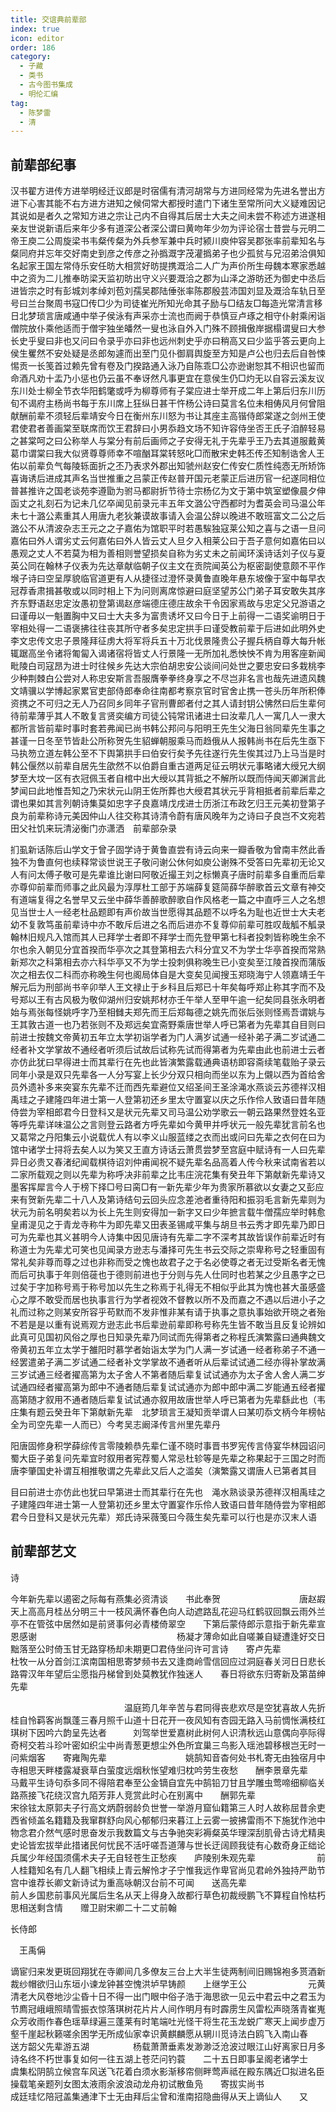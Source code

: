 ```yaml
---
title: 交谊典前辈部
index: true
icon: editor
order: 186
category:
  - 子藏
  - 类书
  - 古今图书集成
  - 明伦汇编
tag:
  - 陈梦雷
  - 清
---
```


## 前辈部纪事

汉书翟方进传方进举明经迁议郎是时宿儒有清河胡常与方进同经常为先进名誉出方进下心害其能不右方进方进知之候伺常大都授时遣门下诸生至常所问大义疑难因记其说如是者久之常知方进之宗让己内不自得其后居士大夫之间未尝不称述方进遂相亲友世说新语后来年少多有道深公者深公谓曰黄吻年少勿为评论宿士昔尝与元明二帝王庾二公周旋梁书韦粲传粲为外兵参军兼中兵时颍川庾仲容吴郡张率前辈知名与粲同府并忘年交好南史到彦之传彦之孙撝溉字茂灌撝弟子也少孤贫与兄沼弟洽俱知名起家王国左常侍乐安任昉大相赏好昉提携溉洽二人广为声价所生母魏本寒家悉越中之资为二儿推奉昉梁天监初昉出守义兴要溉洽之郡为山泽之游昉还为御史中丞后进皆宗之时有彭城刘孝绰刘苞刘孺吴郡陆倕张率陈郡殷芸沛国刘显及溉洽车轨日至号曰兰台聚周书寇□传□少为司徒崔光所知光命其子励与□结友□每造光常清言移日北梦琐言唐咸通中举子侯泳有声采亦士流也而阙于恭慎豆卢琢之相守仆射乘闲诣僧院放仆乘他适而于僧宇独坐皤然一叟也泳自外入门殊不顾揖傲岸据榻谓叟曰大参长史乎叟曰非也又问曰令录乎亦曰非也远州刺史乎亦曰稍高又曰少监乎答云更向上侯生矍然不安处疑是丞郎匆遽而出至门见仆御肩舆旋至方知是卢公也归去后自咎悚惕贡一长笺首过赖先曾有卷及门揆路通入泳乃自陈乖□公亦逊谢恕其不相识也留而命酒凡劝十盂乃小惩也仍云虽不奉讶然凡事更宜在意侯生仍□灼无以自容云溪友议东川处士柳全节衣华阳鹤氅或呼为柳尊师有子棠应进士举开成二年上第后归东川历旬不谒府主杨尚书每于东川席上狂纵日甚干忤杨公诗曰莫言名位未相俦风月何曾阻献酬前辈不须轻后辈靖安今日在衡州东川怒为书让其座主高锴侍郎棠遂之剑州王使君使君者善画棠至联席而饮王君辞曰小男忝趋文场不知许容侍坐否王氏子洎醉轻易之甚棠呵之曰公称举人与棠分有前后画师之子安得无礼于先辈乎王乃去其道服戴黄葛巾谓棠曰我大似贤尊尊师幸不喧酗耳棠转怒叱□而散宋史韩丕传丕知制诰舍人王佑以前辈负气每陵轹面折之丕乃表求外郡出知虢州赵安仁传安仁质性纯悫无所矫饰喜诲诱后进成其声名当世推重之吕蒙正传赵普开国元老蒙正后进历官一纪遂同相位普甚推许之国老谈苑李遵勖为驸马都尉折节待士宗杨亿为文于第中筑室塑像晨夕伸函丈之礼刻石为记未几亿卒闻见前录元丰五年文潞公守西都时为耆英会司马温公年未七十潞公素重其人用唐九老狄兼谟故事请入会温公辞以晚进不敢班富文二公之后潞公不从清波杂志王元之之子嘉佑为馆职平时若愚騃独寇莱公知之喜与之语一旦问嘉佑曰外人谓劣丈云何嘉佑曰外人皆云丈人旦夕入相莱公曰于吾子意何如嘉佑曰以愚观之丈人不若莫为相为善相则誉望损矣自称为劣丈未之前闻环溪诗话刘子仪与夏英公同在翰林子仪表为先达章献临朝子仪主文在贡院闻英公为枢密副使意颇不平作堠子诗曰空呈厚貌临官道更有人从捷径过澄怀录黄鲁直晚年悬东坡像于室中每早衣冠荐香肃揖甚敬或以同时相上下为问则离席惊避曰庭坚望苏公门弟子耳安敢失其序齐东野语赵忠定汝愚初登第谒赵彦端德庄德庄故余干令因家焉故与忠定父兄游语之曰谨毋以一魁置胸中又曰士大夫多为富贵诱坏又曰今日于上前得一二语奖谕明日于宰相处得一二语褒拂往往丧其所守者多矣忠定拱手曰谨受教前辈于后进如此明外史李文忠传文忠子景隆拜征虏大将军将兵五十万北伐景隆贵公子握兵柄自尊大每升帐辄踞高坐令诸将匍匐入谒诸宿将皆丈人行景隆一无所加礼悉怏怏不肯为用客座新闻毗陵白司寇昂为进士时往候乡先达大宗伯胡忠安公谈间问处世之要忠安曰多栽桃李少种荆棘白公尝对人称忠安斯言吾服膺拳拳终身享之不尽岂非名言也哉先进遗风魏文靖骥以学博起家累官吏部侍郎奉命往南都考察京官时官舍止携一苍头历年所积俸资携之不可归之无人乃召同乡同年子官刑曹郎者付之其人请封钥公怫然曰后生辈何待前辈薄乎其人不敢复言贤奕编方司徒公钝常讯诸进士曰汝辈几人一寓几人一隶大都所言皆前辈时事时套若弗闻已尚书韩公邦问与阳明王先生父海日翁同辈先生事之甚谨一日冬至节皆赴公所称贺先生貂蝉朝服乘马而趋俄从人报韩尚书在后先生亟下马执笏立道左韩公至不下舆第拱手曰伯安行矣予先往遂行先生俟其过乃上马当是时韩公偃然以前辈自居先生欿然不以伯爵自重古道两足征云明状元事略诸大绶兄大纲梦至大坟一区有衣冠佩玉者自棺中出大绶以其背抵之不解所以既而侍闻天卿渊言此梦闻曰此地惟吾知之乃宋状元山阴王佐所葬也大绶君其状元乎背相抵者前辈后辈之谓也果如其言列朝诗集莫如忠字子良嘉靖戊戌进士历浙江布政乞归王元美初登第子良为前辈称诗元美因仲山人往交称其诗清令蔚有唐风晚年为之诗曰子良岂不文宛若田父社饥来玩清泌衡门亦潇洒　前辈部杂录  

扪虱新话陈后山学文于曾子固学诗于黄鲁直尝有诗云向来一瓣香敬为曾南丰然此香独不为鲁直何也续释常谈世说王子敬问谢公休何如庾公谢殊不受答曰先辈初无论又人有问太傅子敬可是先辈谁比谢曰阿敬近撮王刘之标懒真子唐时前辈多自重而后辈亦尊仰前辈而师事之此风最为淳厚杜工部于苏端薛复筵简薛华醉歌首云文章有神交有道端复得之名誉早又云坐中薛华善醉歌醉歌自作风格老一篇之中直呼三人之名想见当世士人一经老杜品题即有声价故当世愿得其品题不以呼名为耻也近世士大夫老幼不复敦笃虽前辈诗中亦不敢斥后进之名而后进亦不复尊仰前辈可胜叹哉觚不觚录翰林旧规凡入馆而其人已拜学士者即不拜学士而先登甲第七科者投刺皆称晚生余不尔也余入朝见分宜首揆而华亭次之其登第相去六科分宜又不为学士华亭首揆而常熟新郑次之科第相去亦六科华亭又不为学士投刺俱称晚生已小变矣至江陵首揆而蒲版次之相去仅二科而亦称晚生何也阁局体自是大变矣见闻搜玉郑晓海宁人领嘉靖壬午解元后为刑部尚书辛卯举人王文禄止于乡科且后郑已十年矣每呼郑止称其字而不及号郑以王有古风极为敬仰湖州归安姚邦材亦壬午举人至甲午逾一纪矣同县张永明者始与焉张每怪姚呼字乃至相雠夫郑先而王后郑每德之姚先而张后张则怪焉吾谓姚与王其敦古道一也乃若张则不及郑远矣宜斋野乘唐世举人呼已第者为先辈其自目则曰前进士按魏文帝黄初五年立太学初诣学者为门人满岁试通一经补弟子满二岁试通二经者补文学掌故不通经者听须后试故后试称先试而得第者为先辈由此也前进士云者亦仿此犹曰早得进士而其辈行在先也此皆演繁露载通典语枋即容斋续笔载贻子录云同年小录是双只先辈各一人分写宴上长少分双只相向而坐以东为上儭以西为首给舍员外遗补多来突宴东先辈不迁而西先辈避位又绍圣间王圣涂渑水燕谈云苏德祥汉相禹珪之子建隆四年进士第一人登第初还乡里太守置宴以庆之乐作伶人致语曰昔年随侍尝为宰相郎君今日登科又是状元先辈又司马温公劝学歌云一朝云路果然登姓名亚等呼先辈详味温公之言则登云路者方呼先辈如今黄甲并呼状元一般先辈犹言前名也又葛常之丹阳集云小说载优人有以李义山服蓝缕之衣而出或问曰先辈之衣何在曰为馆中诸学士挦将去矣人以为笑又王直方诗话云萧贯尝梦至宫庭中赋诗有一人曰先辈异日必贵又春渚纪闻载棋待诏刘仲甫闻祝不疑先辈名品高着人传今秋来试南省若以二家所载观之则以先辈为称呼决非前辈之比韦庄浣花集有癸丑年下第献新先辈诗又墨客挥犀言今人于榜下择□号曰脔□有一新先辈少年为贵家所慕欲以女妻之又彭应来有贺新先辈二十八人及第诗结句云回头应念差池者重待阳和振羽毛言新先辈则为状元为前名明矣若以为长上先生则安得加一新字又曰少年摭言载牛僧孺应举时韩愈皇甫湜见之于青龙寺称牛为即先辈又田表圣锡咸平集与胡旦书云秀才即先辈乃即日可为先辈也其义甚明今人诗集中因见唐诗有先辈二字不深考其故皆误作前辈近时有称道士为先辈尤可笑也见闻录方逊志与潘择可先生书云交际之崇卑称号之轻重固有常礼矣非尊而尊之过也非称而受之愧也故君子之于名必使尊之者无过受斯名者无愧而后可执事于年则倍蓰也于德则前进也于分则与先人仕同时也若某之少且愚字之已过矣于字加称号焉于称号加以先生之称焉于礼得无不相似乎此其为愧也甚大虽感盛心之厚不敢受而居也执事言行为学者视效不督教以所不及而嘉之不遇以后进小子之礼而过称之则某安所容乎苟默而不发非惟非某有请于执事之意执事始欲开晓之者殆不若是是以重有说焉观方逊志此书后辈逊前辈即称号称先生皆不敢当且反复论辨如此真可见国初风俗之厚也日知录先辈乃同试而先得第者之称程氏演繁露曰通典魏文帝黄初五年立太学于雒阳时慕学者始诣太学为门人满一岁试通一经者称弟子不通一经罢遣弟子满二岁试通二经者补文学掌故不通者听从后辈试试通二经亦得补掌故满三岁试通三经者擢高第为太子舍人不第者随后辈复试试通亦为太子舍人舍人满二岁试通四经者擢高第为郎中不通者随后辈复试试通亦为郎中郎中满二岁能通五经者擢高第随才叙用不通者随后辈复试试通亦叙用故唐世举人呼已第者为先辈繇此也（韦庄集有题云癸丑年下第献新先辈　北梦琐言王凝知贡举谓人曰某叨忝文柄今年榜帖全为司空先辈一人而已）今考吴志阚泽传言州里先辈丹  

阳唐固修身积学薛综传言零陵赖恭先辈仁谨不晓时事晋书罗宪传言侍宴华林园诏问蜀大臣子弟复问先辈宜时叙用者宪荐蜀人常忌杜轸等是先辈之称果起于三国之时而唐李肇国史补谓互相推敬谓之先辈此又后人之滥矣（演繁露又谓唐人已第者其目  

目曰前进士亦仿此也犹曰早第进士而其辈行在先也　渑水熟谈录苏德祥汉相禹珪之子建隆四年进士第一人登第初还乡里太守置宴作乐伶人致语曰昔年随侍尝为宰相郎君今日登科又是状元先辈）郑氏诗采薇笺曰今薇生矣先辈可以行也是亦汉末人语  

## 前辈部艺文

诗  

今年新先辈以遏密之际每有燕集必资清谈　　书此奉贺　　　　　　　　　唐赵嘏天上高高月桂丛分明三十一枝风满怀春色向人动遮路乱花迎马红鹤驭回飘云雨外兰亭不在管弦中居然如是前贤事何必青楼倚翠空　　下第后蒙侍郎示意指于新先辈宣恩感谢　　　　　　　　　　　　　　　　杨凝才薄命如此自嗟兼自疑遭逢好交日黜落至公时倚玉甘无路穿杨却未期更□君侍坐问许可言诗　　寄卢先辈　　　　　　　　　　杜牧一从分首剑江滨南国相思寄梦频书去又逢商岭雪信回应过洞庭春关河日日悲长路霄汉年年望后尘愿指丹梯曾到处莫教犹作独迷人　　春日将欲东归寄新及第苗绅先辈  

　　　　　　　　　　　　　温庭筠几年辛苦与君同得丧悲欢尽是空犹喜故人先折桂自怜羁客尚飘蓬三春月照千山道十日花开一夜风知有杏园无路入马前惆怅满枝红　　琪树下因吟六韵呈先达者　　　刘驾举世爱嘉树此树何人识清秋远山意偶向亭际得奇柯交若斗珍叶密如织尘中尚青葱更想尘外色所宜巢三鸟影入瑶池碧移根岂无时一问紫烟客　　寄雍陶先辈　　　　　　　　　姚鹄知音杳何处书札寄无由独宿月中寺相思天畔楼露凝衰草白萤度远烟秋怅望难归枕吟劳生夜愁　　酬李景章先辈　　　　　　　　马戴平生诗句忝多同不得陪君奉至公金镝自宜先中鹄铅刀甘且学雕虫莺啼细柳临关路燕接飞花绕汉宫九陌芳菲人竞赏此时心在别离中　　酬郭先辈　　　　　　　　　宋徐铉太原郭夫子行高文炳蔚弱龄负世誉一举游月窟仙籍第三人时人故称屈昔余吏西省倾盖名籍籍及我窜群舒向风心郁郁归来暮江上云雾一披拂雷雨不下施犹作池中物念君介然气感时思奋发示我数篇文与古争驰突彩褥粲英华理深刮肌骨古诗尤精奥史论皆宏拔举此措诸民何忧民不活吁嗟吾道薄与世长迂阔顾我徒有心数奇身正绌论兵属少年经国须儒术夫子无自轻苍生正愁疾　　庐陵别朱观先辈　　　　　　　前人桂籍知名有几人翻飞相续上青云解怜才子宁惟我远作卑官尚见君岭外独持严助节宫中谁荐长卿文新诗试为重高咏朝汉台前不可闻　　送高先辈　　　　　　　　　　前人乡国悲前事风光属后生名从天上得身入故都行草色初裁绶鹏飞不算程自怜枯朽思相送剩含情　　赠卫尉宋卿二十二丈前翰  

长侍郎  

　王禹偁  

谪宦归来发更斑回翔犹在寺卿间几多僚友三台上大半生徒两制间旧赐锦袍多贳酒新裁纱帽欲归山东垣小谏龙钟甚空愧洪垆早铸颜　　上继学王公　　　　　　　元黄清老大风卷地沙尘昏十日不得一出门眼中俗子浩于海思欲一见云中君云中之君玉为节廌冠峨峨照晴雪振衣惊落琪树花片片人间作明月有时霹雳生风雷松声晓落青崔嵬众芳收雨作春色瑶草绿遍三蓬莱有时笔端吐光怪干将生花玉龙蜕广寒天上闻步虚万壑千崖起秋籁嗟余困学无所成仙家幸识黄麒麟愿从辋川觅诗法白鸥飞入南山春　　送方韶父先辈游五湖　　　　　杨载萧萧垂素发渺渺泛沧波过眼江山好离家日月多诗名终不朽世事复如何一往五湖上苍茫问钓蓑　　二十五日即事呈阁老诸学士　　虞集松阴鹄立候宫车风送飞花着白须水影渐移帘侧畔莺声祗在殿东隅近□拟进名臣操载笔亲题列女图太液雨余波浪动龙舟初试散鱼凫　　寄拔实尚书　　　　　　　　成廷珪忆陪冠盖集通津下士无由拜后尘曾和淮南招隐曲得从天上谪仙人　　又  
